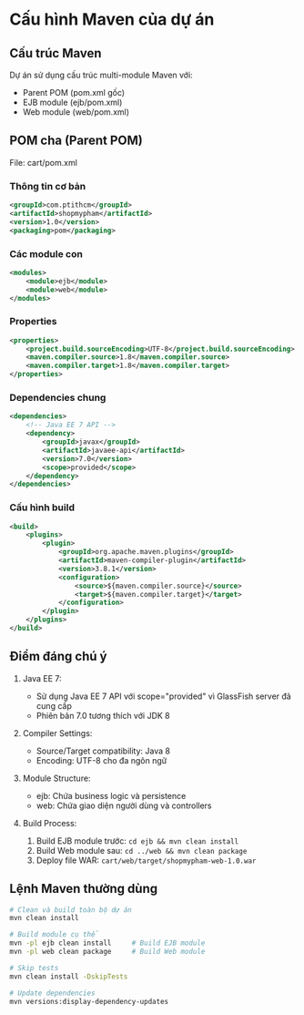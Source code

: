 # Cấu hình Maven của dự án

## Cấu trúc Maven

Dự án sử dụng cấu trúc multi-module Maven với:

-   Parent POM (pom.xml gốc)
-   EJB module (ejb/pom.xml)
-   Web module (web/pom.xml)

## POM cha (Parent POM)

File: cart/pom.xml

### Thông tin cơ bản

```xml
<groupId>com.ptithcm</groupId>
<artifactId>shopmypham</artifactId>
<version>1.0</version>
<packaging>pom</packaging>
```

### Các module con

```xml
<modules>
    <module>ejb</module>
    <module>web</module>
</modules>
```

### Properties

```xml
<properties>
    <project.build.sourceEncoding>UTF-8</project.build.sourceEncoding>
    <maven.compiler.source>1.8</maven.compiler.source>
    <maven.compiler.target>1.8</maven.compiler.target>
</properties>
```

### Dependencies chung

```xml
<dependencies>
    <!-- Java EE 7 API -->
    <dependency>
        <groupId>javax</groupId>
        <artifactId>javaee-api</artifactId>
        <version>7.0</version>
        <scope>provided</scope>
    </dependency>
</dependencies>
```

### Cấu hình build

```xml
<build>
    <plugins>
        <plugin>
            <groupId>org.apache.maven.plugins</groupId>
            <artifactId>maven-compiler-plugin</artifactId>
            <version>3.8.1</version>
            <configuration>
                <source>${maven.compiler.source}</source>
                <target>${maven.compiler.target}</target>
            </configuration>
        </plugin>
    </plugins>
</build>
```

## Điểm đáng chú ý

1. Java EE 7:

    - Sử dụng Java EE 7 API với scope="provided" vì GlassFish server đã cung cấp
    - Phiên bản 7.0 tương thích với JDK 8

2. Compiler Settings:

    - Source/Target compatibility: Java 8
    - Encoding: UTF-8 cho đa ngôn ngữ

3. Module Structure:

    - ejb: Chứa business logic và persistence
    - web: Chứa giao diện người dùng và controllers

4. Build Process:
    1. Build EJB module trước: `cd ejb && mvn clean install`
    2. Build Web module sau: `cd ../web && mvn clean package`
    3. Deploy file WAR: `cart/web/target/shopmypham-web-1.0.war`

## Lệnh Maven thường dùng

```bash
# Clean và build toàn bộ dự án
mvn clean install

# Build module cụ thể
mvn -pl ejb clean install     # Build EJB module
mvn -pl web clean package     # Build Web module

# Skip tests
mvn clean install -DskipTests

# Update dependencies
mvn versions:display-dependency-updates
```
